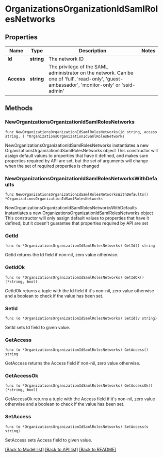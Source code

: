 # OrganizationsOrganizationIdSamlRolesNetworks

## Properties

Name | Type | Description | Notes
------------ | ------------- | ------------- | -------------
**Id** | **string** | The network ID | 
**Access** | **string** | The privilege of the SAML administrator on the network. Can be one of &#39;full&#39;, &#39;read-only&#39;, &#39;guest-ambassador&#39;, &#39;monitor-only&#39; or &#39;ssid-admin&#39; | 

## Methods

### NewOrganizationsOrganizationIdSamlRolesNetworks

`func NewOrganizationsOrganizationIdSamlRolesNetworks(id string, access string, ) *OrganizationsOrganizationIdSamlRolesNetworks`

NewOrganizationsOrganizationIdSamlRolesNetworks instantiates a new OrganizationsOrganizationIdSamlRolesNetworks object
This constructor will assign default values to properties that have it defined,
and makes sure properties required by API are set, but the set of arguments
will change when the set of required properties is changed

### NewOrganizationsOrganizationIdSamlRolesNetworksWithDefaults

`func NewOrganizationsOrganizationIdSamlRolesNetworksWithDefaults() *OrganizationsOrganizationIdSamlRolesNetworks`

NewOrganizationsOrganizationIdSamlRolesNetworksWithDefaults instantiates a new OrganizationsOrganizationIdSamlRolesNetworks object
This constructor will only assign default values to properties that have it defined,
but it doesn't guarantee that properties required by API are set

### GetId

`func (o *OrganizationsOrganizationIdSamlRolesNetworks) GetId() string`

GetId returns the Id field if non-nil, zero value otherwise.

### GetIdOk

`func (o *OrganizationsOrganizationIdSamlRolesNetworks) GetIdOk() (*string, bool)`

GetIdOk returns a tuple with the Id field if it's non-nil, zero value otherwise
and a boolean to check if the value has been set.

### SetId

`func (o *OrganizationsOrganizationIdSamlRolesNetworks) SetId(v string)`

SetId sets Id field to given value.


### GetAccess

`func (o *OrganizationsOrganizationIdSamlRolesNetworks) GetAccess() string`

GetAccess returns the Access field if non-nil, zero value otherwise.

### GetAccessOk

`func (o *OrganizationsOrganizationIdSamlRolesNetworks) GetAccessOk() (*string, bool)`

GetAccessOk returns a tuple with the Access field if it's non-nil, zero value otherwise
and a boolean to check if the value has been set.

### SetAccess

`func (o *OrganizationsOrganizationIdSamlRolesNetworks) SetAccess(v string)`

SetAccess sets Access field to given value.



[[Back to Model list]](../README.md#documentation-for-models) [[Back to API list]](../README.md#documentation-for-api-endpoints) [[Back to README]](../README.md)


